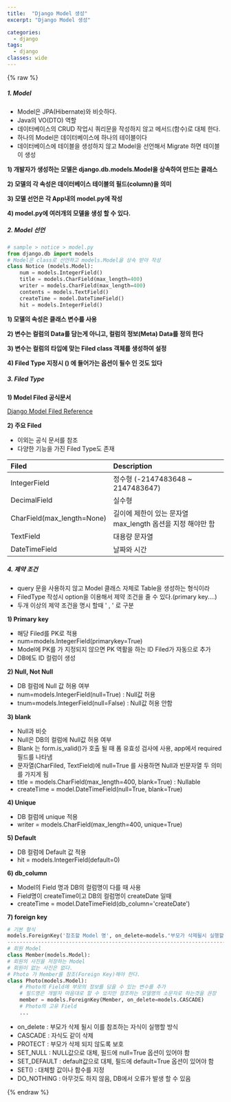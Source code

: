 ```yaml
---
title:  "Django Model 생성"
excerpt: "Django Model 생성"

categories:
  - django
tags:
  - django	
classes: wide 
---
```

{% raw %}
##### 1. Model	

- Model은 JPA(Hibernate)와 비슷하다.	
- Java의 VO(DTO) 역할	
- 데이터베이스의 CRUD 작업시 쿼리문을 작성하지 않고 메서드(함수)로 대체 한다.	
- 하나의 Model은 데이터베이스에 하나의 테이블이다	
- 데이터베이스에 테이블을 생성하지 않고 Model을 선언해서 Migrate 하면 테이블이 생성	

**1) 개발자가 생성하는 모델은 django.db.models.Model을 상속하여 만드는 클래스**	

**2) 모델의 각 속성은 데이터베이스 테이블의 필드(column)을 의미**	

**3) 모델 선언은 각 App내의 model.py에 작성**	

**4) model.py에 여러개의 모델을 생성 할 수 있다.**	



##### 2. Model 선언	

```python	
# sample > notice > model.py	
from django.db import models	
# Model은 class로 선언하고 models.Model을 상속 받아 작성	
class Notice (models.Model):	
    num = models.IntegerField()	
    title = models.CharField(max_length=400)	
    writer = models.CharField(max_length=400)	
    contents = models.TextField()	
    createTime = model.DateTimeField()	
    hit = models.IntegerField()	
```

**1) 모델의 속성은 클래스 변수를 사용**	

**2) 변수는 컬럼의 Data를 담는게 아니고, 컬럼의 정보(Meta) Data를 정의 한다**	

**3) 변수는 컬럼의 타입에 맞는 Filed class 객체를 생성하여 설정**	

**4) Filed Type 지정시 () 에 들어가는 옵션이 필수 인 것도 있다**	

##### 3. Filed Type	

**1) Model Filed 공식문서**	

[Django Model Filed Reference](https://docs.djangoproject.com/en/3.0/ref/models/fields/#)	

**2) 주요 Filed**	

- 이외는 공식 문서를 참조	
- 다양한 기능을 가진 Filed Type도 존재	

| Filed                      | Description                                                |	
| :------------------------- | :--------------------------------------------------------- |	
| IntegerField               | 정수형 (-2147483648 ~ 2147483647)                          |	
| DecimalField               | 실수형                                                     |	
| CharField(max_length=None) | 길이에 제한이 있는 문자열 max_length 옵션을 지정 해야만 함 |	
| TextField                  | 대용량 문자열                                              |	
| DateTimeField              | 날짜와 시간                                                |

##### 4. 제약 조건	

- query 문을 사용하지 않고 Model 클래스 자체로 Table을 생성하는 형식이라	
- FiledType 작성시 option을 이용해서 제약 조건을 줄 수 있다.(primary key....)	
- 두개 이상의 제약 조건을 명시 할때 ' , ' 로 구분	

**1) Primary key**	

- 해당 Filed를 PK로 적용	
- num=models.IntegerField(primarykey=True)	
- Model에 PK를 가 지정되지 않으면 PK 역활을 하는 ID Filed가 자동으로 추가	
- DB에도 ID 컬럼이 생성	

**2) Null, Not Null**	

- DB 컬럼에 Null 값 허용 여부	
- num=models.IntegerField(null=True) : Null값 허용	
- tnum=models.IntegerField(null=False) : Null값 허용 안함	

**3) blank**	

- Null과 비슷	
- Null은 DB의 컬럼에 Null값 허용 여부	
- Blank 는 form.is_valid()가 호출 될 때 폼 유효성 검사에 사용, app에서 required 필드를 나타냄	
- 문자열(CharFiled, TextField)에 null=True 를 사용하면 Null과 빈문자열 두 의미를 가지게 됨	
- title = models.CharField(max_length=400, blank=True) : Nullable	
- createTime = model.DateTimeField(null=True, blank=True)	

**4) Unique**	

- DB 컬럼에 unique 적용	
- writer = models.CharField(max_length=400, unique=True)	

**5) Default**	

- DB 컬럼에 Default 값 적용	
- hit = models.IntegerField(default=0)	

**6) db_column**	

- Model의 Field 명과 DB의 컬럼명이 다를 때 사용	
- Field명이 createTime이고 DB의 컬럼명이 createDate 일때	
- createTime = model.DateTimeField(db_column='createDate')	

**7) foreign key**	

```python	
# 기본 형식	
models.ForeignKey('참조할 Model 명', on_delete=models."부모가 삭제될시 실행할 방식")	
-------------------------------------------------------------------------------	
# 회원 Model	
class Member(models.Model):	
# 회원의 사진을 저장하는 Model    	
# 회원이 없는 사진은 없다. 	
# Photo 가 Member를 참조(Foreign Key)해야 한다.	
class Photo(models.Model):	
    # Photo의 Field에 부모의 정보를 담을 수 있는 변수를 추가	
    # 필드명은 개발자 마음대로 할 수 있지만 참조하는 모델명의 소문자로 하는겻을 권장	
    member = models.ForeignKey(Member, on_delete=models.CASCADE)	
    # Photo의 고유 Field	
    ...	
```

- on_delete : 부모가 삭제 될시 이를 참조하는 자식이 실행할 방식	
- CASCADE : 자식도 같이 삭제	
- PROTECT : 부모가 삭제 되지 않도록 보호	
- SET_NULL : NULL값으로 대체, 필드에 null=True 옵션이 있어야 함	
- SET_DEFAULT : default값으로 대체, 필드에 default=True 옵션이 있어야 함	
- SET() : 대체할 값이나 함수를 지정	
- DO_NOTHING : 아무것도 하지 않음, DB에서 오류가 발생 할 수 있음

{% endraw %}